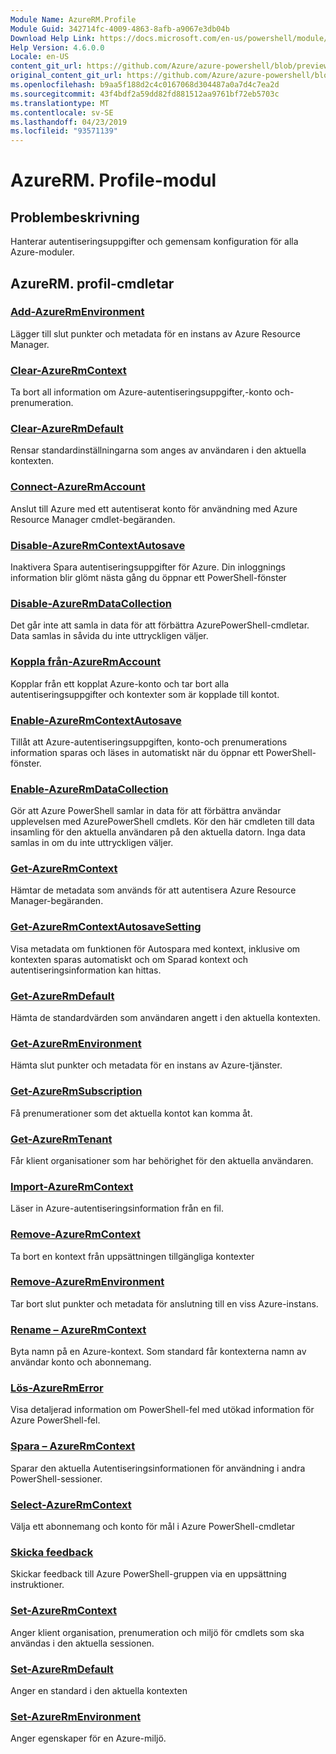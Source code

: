 ```yaml
---
Module Name: AzureRM.Profile
Module Guid: 342714fc-4009-4863-8afb-a9067e3db04b
Download Help Link: https://docs.microsoft.com/en-us/powershell/module/azurerm.profile
Help Version: 4.6.0.0
Locale: en-US
content_git_url: https://github.com/Azure/azure-powershell/blob/preview/src/ResourceManager/Profile/Commands.Profile/help/AzureRM.Profile.md
original_content_git_url: https://github.com/Azure/azure-powershell/blob/preview/src/ResourceManager/Profile/Commands.Profile/help/AzureRM.Profile.md
ms.openlocfilehash: b9aa5f188d2c4c0167068d304487a0a7d4c7ea2d
ms.sourcegitcommit: 43f4bdf2a59dd82fd881512aa9761bf72eb5703c
ms.translationtype: MT
ms.contentlocale: sv-SE
ms.lasthandoff: 04/23/2019
ms.locfileid: "93571139"
---
```

# AzureRM. Profile-modul
## Problembeskrivning
Hanterar autentiseringsuppgifter och gemensam konfiguration för alla Azure-moduler.

## AzureRM. profil-cmdletar
### [Add-AzureRmEnvironment](Add-AzureRmEnvironment.md)
Lägger till slut punkter och metadata för en instans av Azure Resource Manager.

### [Clear-AzureRmContext](Clear-AzureRmContext.md)
Ta bort all information om Azure-autentiseringsuppgifter,-konto och-prenumeration.

### [Clear-AzureRmDefault](Clear-AzureRmDefault.md)
Rensar standardinställningarna som anges av användaren i den aktuella kontexten.

### [Connect-AzureRmAccount](Connect-AzureRmAccount.md)
Anslut till Azure med ett autentiserat konto för användning med Azure Resource Manager cmdlet-begäranden.

### [Disable-AzureRmContextAutosave](Disable-AzureRmContextAutosave.md)
Inaktivera Spara autentiseringsuppgifter för Azure.  Din inloggnings information blir glömt nästa gång du öppnar ett PowerShell-fönster

### [Disable-AzureRmDataCollection](Disable-AzureRmDataCollection.md)
Det går inte att samla in data för att förbättra AzurePowerShell-cmdletar. Data samlas in såvida du inte uttryckligen väljer.

### [Koppla från-AzureRmAccount](Disconnect-AzureRmAccount.md)
Kopplar från ett kopplat Azure-konto och tar bort alla autentiseringsuppgifter och kontexter som är kopplade till kontot.

### [Enable-AzureRmContextAutosave](Enable-AzureRmContextAutosave.md)
Tillåt att Azure-autentiseringsuppgiften, konto-och prenumerations information sparas och läses in automatiskt när du öppnar ett PowerShell-fönster. 

### [Enable-AzureRmDataCollection](Enable-AzureRmDataCollection.md)
Gör att Azure PowerShell samlar in data för att förbättra användar upplevelsen med AzurePowerShell cmdlets.
Kör den här cmdleten till data insamling för den aktuella användaren på den aktuella datorn.
Inga data samlas in om du inte uttryckligen väljer.

### [Get-AzureRmContext](Get-AzureRmContext.md)
Hämtar de metadata som används för att autentisera Azure Resource Manager-begäranden.

### [Get-AzureRmContextAutosaveSetting](Get-AzureRmContextAutosaveSetting.md)
Visa metadata om funktionen för Autospara med kontext, inklusive om kontexten sparas automatiskt och om Sparad kontext och autentiseringsinformation kan hittas.

### [Get-AzureRmDefault](Get-AzureRmDefault.md)
Hämta de standardvärden som användaren angett i den aktuella kontexten.

### [Get-AzureRmEnvironment](Get-AzureRmEnvironment.md)
Hämta slut punkter och metadata för en instans av Azure-tjänster.

### [Get-AzureRmSubscription](Get-AzureRmSubscription.md)
Få prenumerationer som det aktuella kontot kan komma åt.

### [Get-AzureRmTenant](Get-AzureRmTenant.md)
Får klient organisationer som har behörighet för den aktuella användaren.

### [Import-AzureRmContext](Import-AzureRmContext.md)
Läser in Azure-autentiseringsinformation från en fil.

### [Remove-AzureRmContext](Remove-AzureRmContext.md)
Ta bort en kontext från uppsättningen tillgängliga kontexter

### [Remove-AzureRmEnvironment](Remove-AzureRmEnvironment.md)
Tar bort slut punkter och metadata för anslutning till en viss Azure-instans.

### [Rename – AzureRmContext](Rename-AzureRmContext.md)
Byta namn på en Azure-kontext.  Som standard får kontexterna namn av användar konto och abonnemang.

### [Lös-AzureRmError](Resolve-AzureRmError.md)
Visa detaljerad information om PowerShell-fel med utökad information för Azure PowerShell-fel.

### [Spara – AzureRmContext](Save-AzureRmContext.md)
Sparar den aktuella Autentiseringsinformationen för användning i andra PowerShell-sessioner.

### [Select-AzureRmContext](Select-AzureRmContext.md)
Välja ett abonnemang och konto för mål i Azure PowerShell-cmdletar

### [Skicka feedback](Send-Feedback.md)
Skickar feedback till Azure PowerShell-gruppen via en uppsättning instruktioner.

### [Set-AzureRmContext](Set-AzureRmContext.md)
Anger klient organisation, prenumeration och miljö för cmdlets som ska användas i den aktuella sessionen.

### [Set-AzureRmDefault](Set-AzureRmDefault.md)
Anger en standard i den aktuella kontexten

### [Set-AzureRmEnvironment](Set-AzureRmEnvironment.md)
Anger egenskaper för en Azure-miljö.

